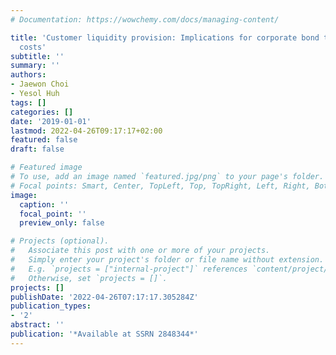 ```yaml
---
# Documentation: https://wowchemy.com/docs/managing-content/

title: 'Customer liquidity provision: Implications for corporate bond transaction
  costs'
subtitle: ''
summary: ''
authors:
- Jaewon Choi
- Yesol Huh
tags: []
categories: []
date: '2019-01-01'
lastmod: 2022-04-26T09:17:17+02:00
featured: false
draft: false

# Featured image
# To use, add an image named `featured.jpg/png` to your page's folder.
# Focal points: Smart, Center, TopLeft, Top, TopRight, Left, Right, BottomLeft, Bottom, BottomRight.
image:
  caption: ''
  focal_point: ''
  preview_only: false

# Projects (optional).
#   Associate this post with one or more of your projects.
#   Simply enter your project's folder or file name without extension.
#   E.g. `projects = ["internal-project"]` references `content/project/deep-learning/index.md`.
#   Otherwise, set `projects = []`.
projects: []
publishDate: '2022-04-26T07:17:17.305284Z'
publication_types:
- '2'
abstract: ''
publication: '*Available at SSRN 2848344*'
---
```


